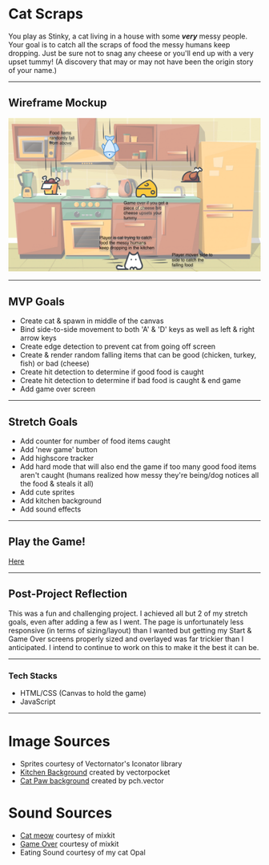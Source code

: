 # Cat Scraps
You play as Stinky, a cat living in a house with some __*very*__ messy people. Your goal is to catch all the scraps of food the messy humans keep dropping. Just be sure not to snag any cheese or you'll end up with a very upset tummy! (A discovery that may or may not have been the origin story of your name.)

---
## Wireframe Mockup
![Wireframe](./images/Unit-1-project-wireframe.png)

---
## MVP Goals
- Create cat & spawn in middle of the canvas
- Bind side-to-side movement to both 'A' & 'D' keys as well as left & right arrow keys
- Create edge detection to prevent cat from going off screen
- Create & render random falling items that can be good (chicken, turkey, fish) or bad (cheese)
- Create hit detection to determine if good food is caught
- Create hit detection to determine if bad food is caught & end game
- Add game over screen

***
## Stretch Goals
- Add counter for number of food items caught
- Add 'new game' button
- Add highscore  tracker
- Add hard mode that will also end the game if too many good food items aren't caught (humans realized how messy they're being/dog notices all the food & steals it all)
- Add cute sprites
- Add kitchen background
- Add sound effects

---
## Play the Game!
[Here](https://emily-herndon.github.io/Cat-Scraps/)

---
## Post-Project Reflection
This was a fun and challenging project. I achieved all but 2 of my stretch goals, even after adding a few as I went.
The page is unfortunately less responsive (in terms of sizing/layout) than I wanted but getting my Start & Game Over screens properly sized and overlayed was far trickier than I anticipated. 
I intend to continue to work on this to make it the best it can be.

---
### Tech Stacks
- HTML/CSS (Canvas to hold the game)
- JavaScript

---
# Image Sources
- Sprites courtesy of Vectornator's Iconator library
- [Kitchen Background]("https://www.freepik.com/vectors/kitchen-cartoon") created by vectorpocket 
- [Cat Paw background]("https://www.freepik.com/vectors/cat") created by pch.vector 

# Sound Sources
- [Cat meow]("https://mixkit.co/free-sound-effects/cat/") courtesy of mixkit
- [Game Over]("https://mixkit.co/free-sound-effects/fart/") courtesy of mixkit
- Eating Sound courtesy of my cat Opal